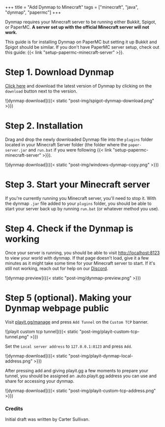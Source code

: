 +++
title = "Add Dynmap to Minecraft"
tags = ["minecraft", "java", "dynmap", "papermc"]
+++

Dynmap requires your Minecraft server to be running either Bukkit, Spigot, or PaperMC. **A server set up with the official Minecraft server will not work.**

This guide is for installing Dynmap on PaperMC but setting it up Bukkit and Spigot should be similar. If you don't have PaperMC server setup, check out this guide: {{< link "setup-papermc-minecraft-server" >}}.

# Step 1. Download Dynmap
[Click here](https://www.spigotmc.org/resources/dynmap.274/history) and download the latest version of Dynmap by clicking on the `download` button next to the version.

![dynmap download]({{< static "post-img/spigot-dynmap-download.png" >}})

# Step 2. Installation 
Drag and drop the newly downloaded Dynmap file into the `plugins` folder located in your Minecraft Server folder (the folder where the `paper-server.jar` and `run.bat` if you were following {{< link "setup-papermc-minecraft-server" >}}).


![dynmap download]({{< static "post-img/windows-dynmap-copy.png" >}})

# Step 3. Start your Minecraft server
If you're currently running you Minecraft server, you'll need to stop it. With the dynmap `.jar` file added to your `plugins` folder, you should be able to start your server back up by running `run.bat` (or whatever method you use).

# Step 4. Check if the Dynmap is working
Once your server is running, you should be able to visit [http://localhost:8123](http://localhost:8123) to view your world with dynmap. If that page doesn't load, give it a few minutes as it might take some time for your Minecraft server to start. If it's still not working, reach out for help on our [Discord](https://discord.gg/BUPkfPW).

![dynmap preview]({{< static "post-img/dynmap-preview.png" >}})


# Step 5 (optional). Making your Dynmap webpage public
Visit [playit.gg/manage](https://playit.gg/manage) and press `Add Tunnel` on the `Custom TCP` banner.

![playit custom tcp tunnel]({{< static "post-img/playit-custom-tcp-tunnel.png" >}})

Set the `Local server address` to `127.0.0.1:8123` and press `Add`.

![dynmap download]({{< static "post-img/playit-dynmap-local-address.png" >}})

After pressing add and giving playit.gg a few moments to prepare your tunnel, you should be assigned an .auto.playit.gg address you can use and share for accessing your dynmap.

![dynmap download]({{< static "post-img/playit-custom-tcp-address.png" >}})


### Credits

Initial draft was written by Carter Sullivan.
